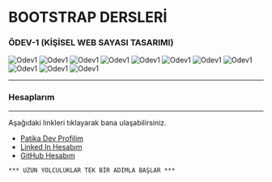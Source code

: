 # BOOTSTRAP DERSLERİ


### ÖDEV-1 (KİŞİSEL WEB SAYASI TASARIMI)
![Odev1](/img/1.PNG)
![Odev1](/img/2.PNG)
![Odev1](/img/3.PNG)
![Odev1](/img/4.PNG)
![Odev1](/img/5.PNG)
![Odev1](/img/6.PNG)
![Odev1](/img/7.PNG)
![Odev1](/img/8.PNG)
![Odev1](/img/9.PNG)
![Odev1](/img/10.PNG)
![Odev1](/img/11.PNG)


---


### Hesaplarım
---
Aşağıdaki linkleri tıklayarak bana ulaşabilirsiniz.

- [Patika Dev Profilim](https://app.patika.dev/yarvas)
- [Linked In Hesabım](https://www.linkedin.com/in/yunus-arvas-658423108/)
- [GitHub Hesabım](https://github.com/yunusarvas)

```
*** UZUN YOLCULUKLAR TEK BİR ADIMLA BAŞLAR ***
```